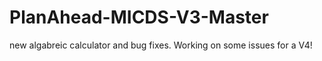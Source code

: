 # PlanAhead-MICDS-V3-Master
new algabreic calculator and bug fixes. Working on some issues for a V4!
